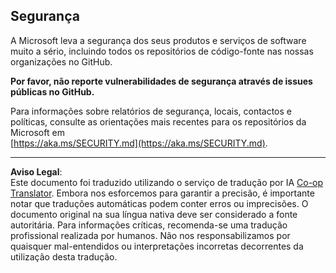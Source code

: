 <!--
CO_OP_TRANSLATOR_METADATA:
{
  "original_hash": "7229f7490ea61a04330b79651ac4d37e",
  "translation_date": "2025-09-17T12:30:19+00:00",
  "source_file": "SECURITY.md",
  "language_code": "pt"
}
-->
## Segurança

A Microsoft leva a segurança dos seus produtos e serviços de software muito a sério, incluindo todos os repositórios de código-fonte nas nossas organizações no GitHub.

**Por favor, não reporte vulnerabilidades de segurança através de issues públicas no GitHub.**

Para informações sobre relatórios de segurança, locais, contactos e políticas, consulte as orientações mais recentes para os repositórios da Microsoft em  
[https://aka.ms/SECURITY.md](https://aka.ms/SECURITY.md).

---

**Aviso Legal**:  
Este documento foi traduzido utilizando o serviço de tradução por IA [Co-op Translator](https://github.com/Azure/co-op-translator). Embora nos esforcemos para garantir a precisão, é importante notar que traduções automáticas podem conter erros ou imprecisões. O documento original na sua língua nativa deve ser considerado a fonte autoritária. Para informações críticas, recomenda-se uma tradução profissional realizada por humanos. Não nos responsabilizamos por quaisquer mal-entendidos ou interpretações incorretas decorrentes da utilização desta tradução.